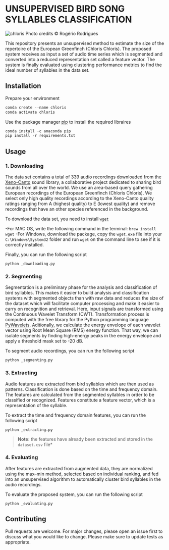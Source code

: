 # UNSUPERVISED BIRD SONG SYLLABLES CLASSIFICATION

![chloris](https://cdn.download.ams.birds.cornell.edu/api/v1/asset/44588041/1800)
Photo credits © Rogério Rodrigues

This repository presents an unsupervised method to estimate the size of the repertoire of the European Greenfinch (Chloris Chloris). The proposed system receives as input a set of audio time series which is segmented and converted into a reduced representation set called a feature vector. The system is finally evaluated using clustering performance metrics to find the ideal number of syllables in the data set.

## Installation

Prepare your environment

```python
conda create --name chloris
conda activate chloris
```
Use the package manager [pip](https://pip.pypa.io/en/stable/) to install the required libraires

```python
conda install -c anaconda pip
pip install -r requirements.txt
``` 
## Usage
### 1. Downloading

The data set contains a total of 339 audio recordings downloaded from the [Xeno-Canto](https://xeno-canto.org/) sound library, a collaborative project dedicated to sharing bird sounds from all over the world. We use an area-based query gathering European recordings of the European Greenfinch (Chloris Chloris). We select only high quality recordings according to the Xeno-Canto quality ratings ranging from A (highest quality) to E (lowest quality) and remove recordings that have an other species referenced in the background.

To download the data set, you need to install [`wget`](https://www.gnu.org/software/wget/)

-For MAC OS, write the following command in the terminal: `brew install wget`
-For Windows, download the package, copy the `wget.exe` file into your `C:\Windows\System32` folder and run `wget` on the command line to see if it is correctly installed.

Finally, you can run the following script

```
python _downloading.py
```

### 2. Segmenting

Segmentation is a preliminary phase for the analysis and classification of bird syllables. This makes it easier to build analysis and classification systems with segmented objects than with raw data and reduces the size of the dataset which will facilitate computer processing and make it easier to carry on recognition and retrieval. Here, input signals are transformed using the Continuous Wavelet Transform (CWT). Transformation process is computed with the free library for the Python programming language [PyWavelets](https://pypi.org/project/PyWavelets). Aditionally, we calculate the energy envelope of each wavelet vector using Root Mean Square (RMS) energy function. That way, we can isolate segments by finding high-energy peaks in the energy envelope and apply a threshold mask set to -20 dB.

To segment audio recordings, you can run the following script

```
python _segmenting.py
```

### 3. Extracting

Audio features are extracted from bird syllables which are then used as patterns. Classification is done based on the time and frequency domain. The features are calculated from the segmented syllables in order to be classified or recognized. Features constitute a feature vector, which is a representation of the syllable.

To extract the time and frequency domain features, you can run the following script

```
python _extracting.py
```
>**Note:** the features have already been extracted and stored in the `dataset.csv` file* 

### 4. Evaluating

After features are extracted from augmented data, they are normalized using the max–min method, selected based on individual ranking, and fed into an unsupervised algorithm to automatically cluster bird syllables in the audio recordings.

To evaluate the proposed system, you can run the following script

```
python _evaluating.py
```

## Contributing
Pull requests are welcome. For major changes, please open an issue first to discuss what you would like to change.
Please make sure to update tests as appropriate.
